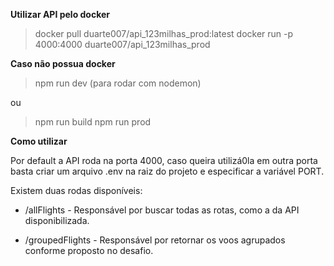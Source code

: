 **Utilizar API pelo docker**

> docker pull duarte007/api_123milhas_prod:latest
> docker run -p 4000:4000 duarte007/api_123milhas_prod

**Caso não possua docker**

> npm run dev (para rodar com nodemon)

ou

> npm run build
> npm run prod

**Como utilizar**

Por default a API roda na porta 4000, caso queira utilizá0la em outra porta
basta criar um arquivo .env na raiz do projeto e especificar a variável PORT.

Existem duas rodas disponíveis:

- /allFlights - Responsável por buscar todas as rotas, como a da API disponibilizada.

- /groupedFlights - Responsável por retornar os voos agrupados conforme proposto no desafio.